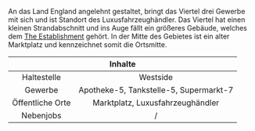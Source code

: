 An das Land England angelehnt gestaltet, bringt das Viertel drei Gewerbe mit sich und ist Standort des Luxusfahrzeughändler.  Das Viertel hat einen kleinen Strandabschnitt und ins Auge fällt ein größeres Gebäude, welches dem [The Establishment](../../pages/fraktionen/establishment.md) gehört. In der Mitte des Gebietes ist ein alter Marktplatz und kennzeichnet somit die Ortsmitte. 

<table>
  <thead>
    <tr>
      <th colspan=2 align="center">Inhalte</th>
    </tr>
  </thead>
  <tbody>
    <tr>
      <td align="center">Haltestelle</td>
      <td align="center">Westside</td>
    </tr>
    <tr>
      <td align="center">Gewerbe</td>
      <td align="center">Apotheke-5, Tankstelle-5, Supermarkt-7</td>
    </tr>
    <tr>
      <td align="center">Öffentliche Orte</td>
      <td align="center">Marktplatz, Luxusfahrzeughändler</td>
    </tr>
    <tr>
      <td align="center">Nebenjobs</td>
      <td align="center">/</td>
    </tr>
  </tbody>
</table>
